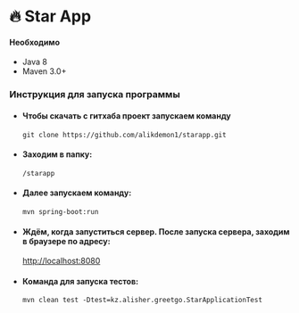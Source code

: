# :fire: Star App

#### Необходимо

- Java 8
- Maven 3.0+

### Инструкция для запуска программы

* #### Чтобы скачать с гитхаба проект запускаем команду

  ```
  git clone https://github.com/alikdemon1/starapp.git
  ```

* #### Заходим в папку:

      /starapp
      
* #### Далее запускаем команду:    

   ```
   mvn spring-boot:run
   ```
* #### Ждём, когда запуститься сервер. После запуска сервера, заходим в браузере по адресу:
     [http://localhost:8080](http://localhost:8080)
     
* #### Команда для запуска тестов:    

   ```
   mvn clean test -Dtest=kz.alisher.greetgo.StarApplicationTest
   ```
